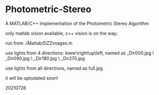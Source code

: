 # Photometric-Stereo
A MATLAB/C++ Implementation of the Photometric Stereo Algorithm

only matlab vision available, c++ vision is on the way;

run from ./Matlab/DZZimages.m

use lights from 4 directions: lower\right\up\left, named as _Dir000.jpg \\ _Dir090.jpg \\ _Dir180.jpg \\ _Dir270.jpg

use lights from all directions, named as full.jpg

it will be uptodated soon!

20210726
